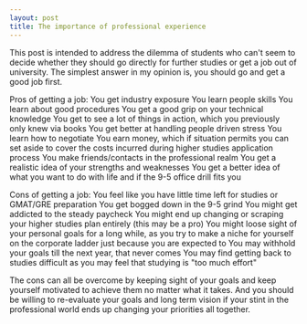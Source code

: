 ```yaml
---
layout: post
title: The importance of professional experience
---
```


This post is intended to address the dilemma of students who can't seem to decide whether they should go directly for further studies or get a job out of university. The simplest answer in my opinion is, you should go and get a good job first.

Pros of getting a job:
You get industry exposure
You learn people skills
You learn about good procedures
You get a good grip on your technical knowledge
You get to see a lot of things in action, which you previously only knew via books
You get better at handling people driven stress
You learn how to negotiate
You earn money, which if situation permits you can set aside to cover the costs incurred during higher studies application process
You make friends/contacts in the professional realm
You get a realistic idea of your strengths and weaknesses
You get a better idea of what you want to do with life and if the 9-5 office drill fits you

Cons of getting a job:
You feel like you have little time left for studies or GMAT/GRE preparation
You get bogged down in the 9-5 grind
You might get addicted to the steady paycheck
You might end up changing or scraping your higher studies plan entirely (this may be a pro)
You might loose sight of your personal goals for a long while, as you try to make a niche for yourself on the corporate ladder just because you are expected to
You may withhold your goals till the next year, that never comes
You may find getting back to studies difficult as you may feel that studying is "too much effort"

The cons can all be overcome by keeping sight of your goals and keep yourself motivated to achieve them no matter what it takes.
And you should be willing to re-evaluate your goals and long term vision if your stint in the professional world ends up changing your priorities all together.
